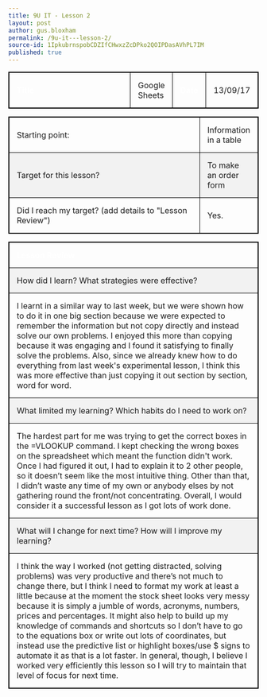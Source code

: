 ```yaml
---
title: 9U IT - Lesson 2
layout: post
author: gus.bloxham
permalink: /9u-it---lesson-2/
source-id: 1IpkubrnspobCDZIfCHwxzZcDPko2QOIPDasAVhPL7IM
published: true
---
```


<html>
<head>
<style>
table, th, td {
    border: 1px solid black;
}
table, th, td {
    width: 100%;
}
th, td {
    padding: 15px;
    text-align: left;
}
th {
    background-color: ##7A7A7A;
    color: white;
}
tr:nth-child(even) {background-color: #f2f2f2}
</style>
</head>
<body>

<table>
  <tr>
    <th>Title</th>
    <td>Google Sheets</td>
    <th>Date</th>
    <td>13/09/17</td>
  </tr>
</table>


<table>
  <tr>
    <td>Starting point:</td>
    <td>Information in a table</td>
  </tr>
  <tr>
    <td>Target for this lesson?</td>
    <td>To make an order form</td>
  </tr>
  <tr>
    <td>Did I reach my target? 
(add details to "Lesson Review")</td>
    <td>Yes.</td>
  </tr>
</table>


<table>
  <tr>
    <th>Lesson Review</th>
  </tr>
  <tr>
    <td>How did I learn? What strategies were effective? </td>
  </tr>
  <tr>
    <td>I learnt in a similar way to last week, but we were shown how to do it in one big section because we were expected to remember the information but not copy directly and instead solve our own problems. I enjoyed this more than copying because it was engaging and I found it satisfying to finally solve the problems. Also, since we already knew how to do everything from last week's experimental lesson, I think this was more effective than just copying it out section by section, word for word.</td>
  </tr>
  <tr>
    <td>What limited my learning? Which habits do I need to work on? </td>
  </tr>
  <tr>
    <td>The hardest part for me was trying to get the correct boxes in the =VLOOKUP command. I kept checking the wrong boxes on the spreadsheet which meant the function didn't work. Once I had figured it out, I had to explain it to 2 other people, so it doesn’t seem like the most intuitive thing. Other than that, I didn’t waste any time of my own or anybody elses by not gathering round the front/not concentrating. Overall, I would consider it a successful lesson as I got lots of work done.</td>
  </tr>
  <tr>
    <td>What will I change for next time? How will I improve my learning?</td>
  </tr>
  <tr>
    <td>I think the way I worked (not getting distracted, solving problems) was very productive and there’s not much to change there, but I think I need to format my work at least a little because at the moment the stock sheet looks very messy because it is simply a jumble of words, acronyms, numbers, prices and percentages. It might also help to build up my knowledge of commands and shortcuts so I don’t have to go to the equations box or write out lots of coordinates, but instead use the predictive list or highlight boxes/use $ signs to automate it as that is a lot faster. In general, though, I believe I worked very efficiently this lesson so I will try to maintain that level of focus for next time.</td>
  </tr>
</table>

</body>
</html>

